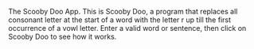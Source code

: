 The Scooby Doo App.
This is Scooby Doo, a program that replaces all consonant letter at the start of a word with the letter r up till the first 
occurrence of a vowl letter.
Enter a valid word or sentence, then click on Scooby Doo to see how it works.
